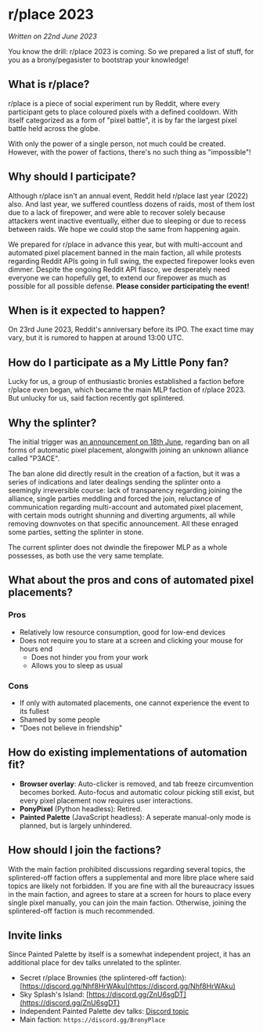 # r/place 2023
_Written on 22nd June 2023_

You know the drill: r/place 2023 is coming. So we prepared a list of stuff, for you as a brony/pegasister to bootstrap your knowledge!

## What is r/place?
r/place is a piece of social experiment run by Reddit, where every participant gets to place coloured pixels with a defined cooldown. With itself categorized as a form of "pixel battle", it is by far the largest pixel battle held across the globe.

With only the power of a single person, not much could be created. However, with the power of factions, there's no such thing as "impossible"!

## Why should I participate?
Although r/place isn't an annual event, Reddit held r/place last year (2022) also. And last year, we suffered countless dozens of raids, most of them lost due to a lack of firepower, and were able to recover solely because attackers went inactive eventually, either due to sleeping or due to recess between raids. We hope we could stop the same from happening again.

We prepared for r/place in advance this year, but with multi-account and automated pixel placement banned in the main faction, all while protests regarding Reddit APIs going in full swing, the expected firepower looks even dimmer. Despite the ongoing Reddit API fiasco, we desperately need everyone we can hopefully get, to extend our firepower as much as possible for all possible defense. **Please consider participating the event!**

## When is it expected to happen?
On 23rd June 2023, Reddit's anniversary before its IPO. The exact time may vary, but it is rumored to happen at around 13:00 UTC.

## How do I participate as a My Little Pony fan?
Lucky for us, a group of enthusiastic bronies established a faction before r/place even began, which became the main MLP faction of r/place 2023. But unlucky for us, said faction recently got splintered.

## Why the splinter?
The initial trigger was [an announcement on 18th June](https://discord.com/channels/1086048263620276254/1086405457104601218/1120028312488648724), regarding ban on all forms of automatic pixel placement, alongwith joining an unknown alliance called "P3ACE".

The ban alone did directly result in the creation of a faction, but it was a series of indications and later dealings sending the splinter onto a seemingly irreversible course: lack of transparency regarding joining the alliance, single parties meddling and forced the join, reluctance of communication regarding multi-account and automated pixel placement, with certain mods outright shunning and diverting arguments, all while removing downvotes on that specific announcement. All these enraged some parties, setting the splinter in stone.

The current splinter does not dwindle the firepower MLP as a whole possesses, as both use the very same template.

## What about the pros and cons of automated pixel placements?
### Pros
* Relatively low resource consumption, good for low-end devices
* Does not require you to stare at a screen and clicking your mouse for hours end
  * Does not hinder you from your work
  * Allows you to sleep as usual

### Cons
* If only with automated placements, one cannot experience the event to its fullest
* Shamed by some people
* "Does not believe in friendship"

## How do existing implementations of automation fit?
* **Browser overlay**: Auto-clicker is removed, and tab freeze circumvention becomes borked. Auto-focus and automatic colour picking still exist, but every pixel placement now requires user interactions.
* **PonyPixel** (Python headless): Retired.
* **Painted Palette** (JavaScript headless): A seperate manual-only mode is planned, but is largely unhindered.

## How should I join the factions?
With the main faction prohibited discussions regarding several topics, the splintered-off faction offers a supplemental and more libre place where said topics are likely not forbidden. If you are fine with all the bureaucracy issues in the main faction, and agrees to stare at a screen for hours to place every single pixel manually, you can join the main faction. Otherwise, joining the splintered-off faction is much recommended.

## Invite links
Since Painted Palette by itself is a somewhat independent project, it has an additional place for dev talks unrelated to the splinter.

* Secret r/place Brownies (the splintered-off faction): [https://discord.gg/Nhf8HrWAku](https://discord.gg/Nhf8HrWAku)
* Sky Splash's Island: [https://discord.gg/ZnU6sgDT](https://discord.gg/ZnU6sgDT)
* Independent Painted Palette dev talks: [Discord topic](https://discord.com/channels/610559048387133515/1118853359668035605)
* Main faction: `https://discord.gg/BronyPlace`